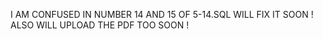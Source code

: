 I AM CONFUSED IN NUMBER 14 AND 15 OF 5-14.SQL WILL FIX IT SOON ! ALSO WILL UPLOAD THE PDF TOO SOON !
